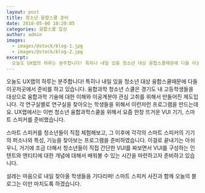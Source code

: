 ```yaml
---
layout: post
title: 청소년 융합스쿨 준비
date: 2018-05-06 10:20:05
categories: 융합스쿨 일상
author: admin
images:
  - images/@stock/blog-1.jpg
  - images/@stock/blog-2.jpg
excerpt:
  오늘도 UX랩의 하루는 분주합니다! 특히나 내일 있을 청소년 대상 융합스쿨때문에 다들 이곳저곳에서 준비를 하고 있습니다. 융합과학 청소년 스쿨은 경기도 내 고등학생들을 대상으로 융합과학 기술에 대한 이해와 이공계분야 관심 고취를 위해서 만들어진 제도입니다. 각 연구실별로 연구실을 찾아오는 학생들을 위해서 이런저런 프로그램을 만드는데요. UX랩에서는 이번 청소년 융합과학스쿨을 위해서 요즘 한창 뜨거운 VUI 기기, 스마트 스피커를 준비했습니다. 
---
```


오늘도 UX랩의 하루는 분주합니다! 특히나 내일 있을 청소년 대상 융합스쿨때문에 다들 이곳저곳에서 준비를 하고 있습니다. 
융합과학 청소년 스쿨은 경기도 내 고등학생들을 대상으로 융합과학 기술에 대한 이해와 이공계분야 관심 고취를 위해서 만들어진 제도입니다. 
각 연구실별로 연구실을 찾아오는 학생들을 위해서 이런저런 프로그램을 만드는데요. 
UX랩에서는 이번 청소년 융합과학스쿨을 위해서 요즘 한창 뜨거운 VUI 기기, 스마트 스피커를 준비했습니다. 

스마트 스피커를 청소년들이 직접 체험해보고, 그 이후에 각각의 스마트 스피커의 기기의 퍼소나와 특성, 기능을 찾아보는 프로그램을 준비하였습니다. 
이걸로 끝내기는 아쉬우니, 거기에 조금 더해서 청소년들이 직접 간단한 VUI를 짜보면서 VUI를 구성하는 인텐트와 엔티티에 대한 개념에 대해서 배워볼 수 있는 시간을 마련하고자 준비하고 있습니다.

설레는 마음으로 내일 찾아올 학생들을 기다리며! 스마트 스피커 사진과 함께 오늘의 블로그는 이만 마치도록 하겠습니다.